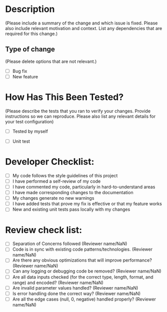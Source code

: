 # Description
(Please include a summary of the change and which issue is fixed. Please also include relevant motivation and context. List any dependencies that are required for this change.)

## Type of change

(Please delete options that are not relevant.)

- [ ] Bug fix
- [ ] New feature

# How Has This Been Tested?

(Please describe the tests that you ran to verify your changes. Provide instructions so we can reproduce. Please also list any relevant details for your test configuration)

- [ ] Tested by myself
- [ ] Unit test


# Developer Checklist:

- [ ] My code follows the style guidelines of this project
- [ ] I have performed a self-review of my code
- [ ] I have commented my code, particularly in hard-to-understand areas
- [ ] I have made corresponding changes to the documentation
- [ ] My changes generate no new warnings
- [ ] I have added tests that prove my fix is effective or that my feature works
- [ ] New and existing unit tests pass locally with my changes

# Review check list:

- [ ] Separation of Concerns followed (Reviewer name/NaN)
- [ ] Code is in sync with existing code patterns/technologies. (Reviewer name/NaN)
- [ ] Are there any obvious optimizations that will improve performance? (Reviewer name/NaN)
- [ ] Can any logging or debugging code be removed? (Reviewer name/NaN)
- [ ] Are all data inputs checked (for the correct type, length, format, and range) and encoded? (Reviewer name/NaN)
- [ ] Are invalid parameter values handled? (Reviewer name/NaN)
- [ ] Is error handling done the correct way? (Reviewer name/NaN)
- [ ] Are all the edge cases (null, 0, negative) handled properly? (Reviewer name/NaN)
